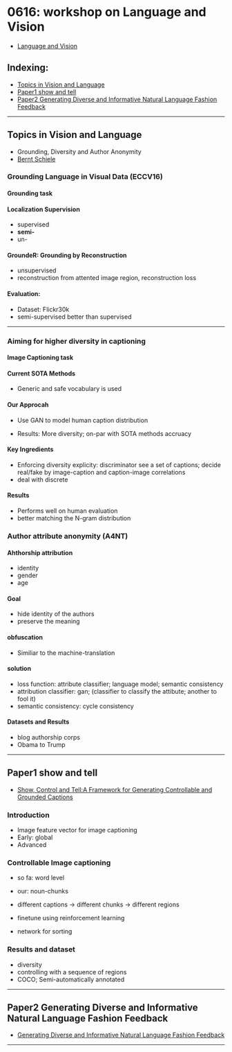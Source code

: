# 0616: workshop on Language and Vision
- [Language and Vision](http://languageandvision.com/)

## Indexing:
- [Topics in Vision and Language](#Topics-in-Vision-and-Language)
- [Paper1 show and tell](#Paper1-show-and-tell)
- [Paper2 Generating Diverse and Informative Natural Language Fashion Feedback](#Paper2-Generating-Diverse-and-Informative-Natural-Language-Fashion-Feedback)
---
## Topics in Vision and Language
-  Grounding, Diversity and Author Anonymity
- [Bernt Schiele](https://scholar.google.com/citations?user=z76PBfYAAAAJ&hl=en)

### Grounding Language in Visual Data (ECCV16)
#### Grounding task

#### Localization Supervision
 - supervised
 - **semi-**
 - un-
 
#### GroundeR: Grounding by Reconstruction
 - unsupervised
 - reconstruction from attented image region, reconstruction loss
  
#### Evaluation:
 - Dataset: Flickr30k
 - semi-supervised better than supervised
---

### Aiming for higher diversity in captioning
#### Image Captioning task

#### Current SOTA Methods
- Generic and safe vocabulary is used

#### Our Approcah
- Use GAN to model human caption distribution

- Results: More diversity; on-par with SOTA methods accruacy

#### Key Ingredients
- Enforcing diversity explicity: discriminator see a set of captions; decide real/fake by image-caption and caption-image correlations
- deal with discrete 

#### Results
- Performs well on human evaluation
- better matching the N-gram distribution

### Author attribute anonymity (A4NT)
#### Ahthorship attribution
- identity
- gender
- age

#### Goal
- hide identity of the authors
- preserve the meaning

#### obfuscation
- Similiar to the machine-translation

#### solution
- loss function: attribute classifier; language model; semantic consistency
- attribution classifier: gan; (classifier to classify the attibute; another to fool it)
- semantic consistency: cycle consistency

#### Datasets and Results

- blog authorship corps
- Obama to Trump

---
## Paper1 show and tell
- [Show, Control and Tell:A Framework for Generating Controllable and Grounded Captions](https://arxiv.org/pdf/1811.10652.pdf)

### Introduction
- Image feature vector for image captioning
- Early: global
- Advanced 


### Controllable Image captioning
- so fa: word level
- our: noun-chunks
- different captions -> different chunks -> different regions

- finetune using reinforcement learning
- network for sorting

### Results and dataset
- diversity
- controlling with a sequence of regions
- COCO; Semi-automatically annotated

---
## Paper2 Generating Diverse and Informative Natural Language Fashion Feedback
- [Generating Diverse and Informative Natural Language Fashion Feedback](http://languageandvision.com/)


---





























